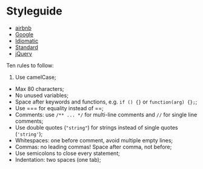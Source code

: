 # Styleguide
* [airbnb](https://github.com/airbnb/javascript)
* [Google](https://google.github.io/styleguide/jsguide.html)
* [Idiomatic](https://github.com/rwaldron/idiomatic.js/)
* [Standard](https://github.com/standard/standard)
* [jQuery](https://contribute.jquery.org/style-guide/js/)

Ten rules to follow:
1. Use camelCase;
* Max 80 characters;
* No unused variables;
* Space after keywords and functions, e.g. `if () {}` or `function(arg) {};`;
* Use === for equality instead of ==;
* Comments: use `/** ... */` for multi-line comments and `//` for single line comments;
* Use double quotes (`"string"`) for strings instead of single quotes (`'string'`);
* Whitespaces: one before comment, avoid multiple empty lines;
* Commas: no leading commas! Space after comma, not before;
* Use semicolons to close every statement;
* Indentation: two spaces (one tab);
